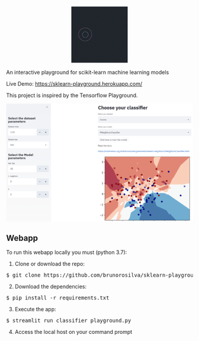 <p align="center">
  <img src="imgs/skplogo.gif" width=30%/>
</p>
An interactive playground for scikit-learn machine learning models

Live Demo: https://sklearn-playground.herokuapp.com/

This project is inspired by the Tensorflow Playground.

<p align="center">
  <img src="imgs/example_streamlit.PNG" />
</p>

## Webapp
To run this webapp locally you must (python 3.7):

1. Clone or download the repo:
<pre>
$ git clone https://github.com/brunorosilva/sklearn-playground.git
</pre>

2. Download the dependencies:
<pre>
$ pip install -r requirements.txt
</pre>

3. Execute the app:
<pre>
$ streamlit run classifier_playground.py
</pre>

4. Access the local host on your command prompt
